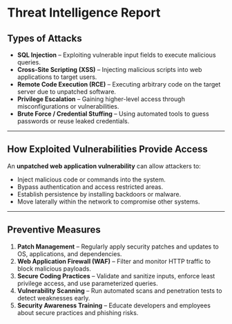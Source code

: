 # Threat Intelligence Report

## Types of Attacks
- **SQL Injection** – Exploiting vulnerable input fields to execute malicious queries.  
- **Cross-Site Scripting (XSS)** – Injecting malicious scripts into web applications to target users.  
- **Remote Code Execution (RCE)** – Executing arbitrary code on the target server due to unpatched software.  
- **Privilege Escalation** – Gaining higher-level access through misconfigurations or vulnerabilities.  
- **Brute Force / Credential Stuffing** – Using automated tools to guess passwords or reuse leaked credentials.  

---

## How Exploited Vulnerabilities Provide Access
An **unpatched web application vulnerability** can allow attackers to:  
- Inject malicious code or commands into the system.  
- Bypass authentication and access restricted areas.  
- Establish persistence by installing backdoors or malware.  
- Move laterally within the network to compromise other systems.  

---

## Preventive Measures
1. **Patch Management** – Regularly apply security patches and updates to OS, applications, and dependencies.  
2. **Web Application Firewall (WAF)** – Filter and monitor HTTP traffic to block malicious payloads.  
3. **Secure Coding Practices** – Validate and sanitize inputs, enforce least privilege access, and use parameterized queries.  
4. **Vulnerability Scanning** – Run automated scans and penetration tests to detect weaknesses early.  
5. **Security Awareness Training** – Educate developers and employees about secure practices and phishing risks.  
